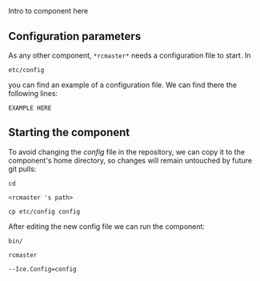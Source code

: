 ```
```
#
``` rcmaster
```
Intro to component here


## Configuration parameters
As any other component,
``` *rcmaster* ```
needs a configuration file to start. In

    etc/config

you can find an example of a configuration file. We can find there the following lines:

    EXAMPLE HERE

    
## Starting the component
To avoid changing the *config* file in the repository, we can copy it to the component's home directory, so changes will remain untouched by future git pulls:

    cd

``` <rcmaster 's path> ```

    cp etc/config config
    
After editing the new config file we can run the component:

    bin/

```rcmaster ```

    --Ice.Config=config
